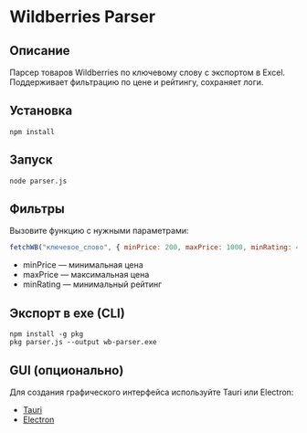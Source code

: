 # Wildberries Parser

## Описание
Парсер товаров Wildberries по ключевому слову с экспортом в Excel. Поддерживает фильтрацию по цене и рейтингу, сохраняет логи.

## Установка
```
npm install
```

## Запуск
```
node parser.js
```

## Фильтры
Вызовите функцию с нужными параметрами:
```js
fetchWB("ключевое_слово", { minPrice: 200, maxPrice: 1000, minRating: 4 });
```

- minPrice — минимальная цена
- maxPrice — максимальная цена
- minRating — минимальный рейтинг

## Экспорт в exe (CLI)
```
npm install -g pkg
pkg parser.js --output wb-parser.exe
```

## GUI (опционально)
Для создания графического интерфейса используйте Tauri или Electron:
- [Tauri](https://tauri.app)
- [Electron](https://www.electronjs.org) 